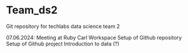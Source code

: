 # Team_ds2
Git repository for techlabs data science team 2

07.06.2024:
  Meeting at Ruby Carl Workspace
  Setup of Github repository
  Setup of Github project
  Introduction to data (?)
